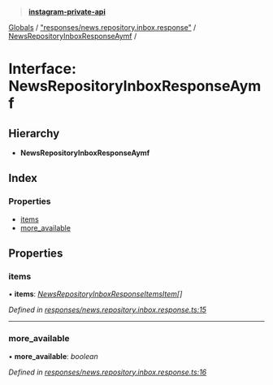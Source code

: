 > **[instagram-private-api](../README.md)**

[Globals](../README.md) / ["responses/news.repository.inbox.response"](../modules/_responses_news_repository_inbox_response_.md) / [NewsRepositoryInboxResponseAymf](_responses_news_repository_inbox_response_.newsrepositoryinboxresponseaymf.md) /

# Interface: NewsRepositoryInboxResponseAymf

## Hierarchy

* **NewsRepositoryInboxResponseAymf**

## Index

### Properties

* [items](_responses_news_repository_inbox_response_.newsrepositoryinboxresponseaymf.md#items)
* [more_available](_responses_news_repository_inbox_response_.newsrepositoryinboxresponseaymf.md#more_available)

## Properties

###  items

• **items**: *[NewsRepositoryInboxResponseItemsItem](_responses_news_repository_inbox_response_.newsrepositoryinboxresponseitemsitem.md)[]*

*Defined in [responses/news.repository.inbox.response.ts:15](https://github.com/dilame/instagram-private-api/blob/e9c516c/src/responses/news.repository.inbox.response.ts#L15)*

___

###  more_available

• **more_available**: *boolean*

*Defined in [responses/news.repository.inbox.response.ts:16](https://github.com/dilame/instagram-private-api/blob/e9c516c/src/responses/news.repository.inbox.response.ts#L16)*